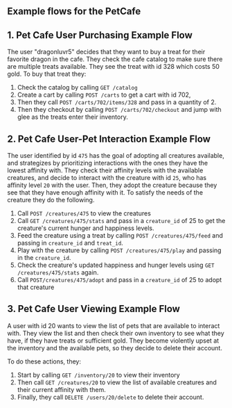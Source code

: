 ## Example flows for the PetCafe

## 1. Pet Cafe User Purchasing Example Flow

The user "dragonluvr5" decides that they want to buy a treat for their favorite dragon in the cafe. They check the cafe catalog to make sure there are multiple treats available. They see the treat with id 328 which costs 50 gold.
To buy that treat they:
1. Check the catalog by calling ```GET /catalog```
2. Create a cart by calling ```POST /carts``` to get a cart with id 702,
3. Then they call ```POST /carts/702/items/328``` and pass in a quantity of 2.
4. Then they checkout by calling ```POST /carts/702/checkout``` and jump with glee as the treats enter their inventory. 

## 2. Pet Cafe User-Pet Interaction Example Flow

The user identified by id `475` has the goal of adopting all creatures available, and strategizes by prioritizing interactions with the ones they have the lowest affinity with.
They check their affinity levels with the available creatures, and decide to interact with the creature with id `25`, who has affinity level `20` with the user. Then, they adopt the creature because they see that they have enough affinity with it.
To satisfy the needs of the creature they do the following.

1. Call `POST /creatures/475` to view the creatures
2. Call `GET /creatures/475/stats` and pass in a `creature_id` of 25 to get the creature's current hunger and happiness levels.
3. Feed the creature using a treat by calling `POST /creatures/475/feed` and passing in `creature_id` and `treat_id`.
4. Play with the creature by calling `POST /creatures/475/play` and passing in the `creature_id`.
5. Check the creature's updated happiness and hunger levels using `GET /creatures/475/stats` again.
6. Call `POST/creatures/475/adopt` and pass in a `creature_id` of 25 to adopt that creature
 

## 3. Pet Cafe User Viewing Example Flow

A user with id 20 wants to view the list of pets that are available to interact with. They view the list and then check their own inventory to see what they have, if they have treats or sufficient gold. They become violently upset at the inventory and the available pets, so they decide to delete their account.

To do these actions, they:
1. Start by calling ```GET /inventory/20``` to view their inventory
2. Then call ```GET /creatures/20``` to view the list of available creatures and their current affinity with them.
3. Finally, they call ```DELETE /users/20/delete``` to delete their account.
